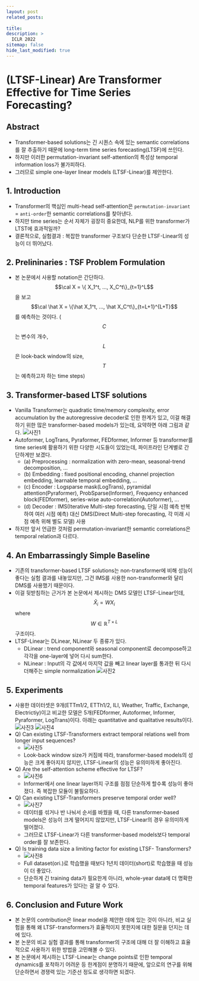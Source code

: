 ```yaml
---
layout: post
related_posts:
  _
title: 
description: >
  ICLR 2022
sitemap: false
hide_last_modified: true
---
```


# (LTSF-Linear) Are Transformer Effective for Time Series Forecasting?

## Abstract
- Transformer-based solutions는 긴 시퀀스 속에 있는 semantic correlations를 잘 추출하기 때문에 long-term time series forecasting(LTSF)에 쓰인다.
- 하지만 이러한 permutation-invariant self-attention의 특성상 temporal information loss가 불가피하다.
- 그러므로 simple one-layer linear models (LTSF-Linear)를 제안한다.

## 1. Introduction
- Transformer의 핵심인 multi-head self-attention은 `permutation-invariant` = `anti-order`한 semantic correlations를 찾아낸다.
- 하지만 time series는 순서 자체가 굉장히 중요한데, NLP를 위한 transformer가 LTST에 효과적일까?
- 결론적으로, 실험결과 : 복잡한 transformer 구조보다 단순한 LTSF-Linear의 성능이 더 뛰어났다.

## 2. Prelininaries : TSF Problem Formulation
- 본 논문에서 사용할 notation은 간단하다. $$\cal X = \{ X_1^t, ..., X_C^t\}_{t=1}^L$$을 보고 $$\cal \hat X = \{\hat X_1^t, ..., \hat X_C^t\}_{t=L+1}^{L+T}$$를 예측하는 것이다. ($$C$$는 변수의 개수, $$L$$은 look-back window의 size, $$T$$는 예측하고자 하는 time steps)

## 3. Transformer-based LTSF solutions
- Vanilla Transformer는 quadratic time/memory complexity, error accumulation by the autoregressive decoder로 인한 한계가 있고, 이걸 해결하기 위한 많은 transformer-based models가 있는데, 요약하면 아래 그림과 같다.
![사진1](/assets/img/timeseries/AreTF/fig1.jpeg)
- Autoformer, LogTrans, Pyraformer, FEDformer, Informer 등 transformer를 time series에 활용하기 위한 다양한 시도들이 있었는데, 파이프라인 단계별로 간단하게만 보겠다.
  - (a) Preprocessing : normalization with zero-mean, seasonal-trend decomposition, ...
  - (b) Embedding : fixed positional encoding, channel projection embedding, learnable temporal embedding, ...
  - (c) Encoder : Logsparse mask(LogTrans), pyramidal attention(Pyraformer), ProbSparse(Informer), Frequency enhanced block(FEDformer), series-wise auto-correlation(Autoformer), ...
  - (d) Decoder : IMS(Iterative Multi-step forecasting, 단일 시점 예측 반복하여 여러 시점 예측) 대신 DMS(Direct Multi-step forecasting, 각 미래 시점 예측 위해 별도 모델) 사용
- 하지만 앞서 언급한 것처럼 permutation-invariant한 semantic correlations은 temporal relation과 다르다.

## 4. An Embarrassingly Simple Baseline
- 기존의 transformer-based LTSF solutions는 non-transformer에 비해 성능이 좋다는 실험 결과를 내놓았지만, 그건 IMS를 사용한 non-transformer와 달리 DMS를 사용했기 때문이다.
- 이걸 뒷받침하는 근거가 본 논문에서 제시하는 DMS 모델인 LTSF-Linear인데, $$\hat X_i = WX_i$$ where $$W \in \mathbb R^{T\times L}$$ 구조이다.
- LTSF-Linear는 DLinear, NLinear 두 종류가 있다.
  - DLinear : trend component와 seasonal component로 decompose하고 각각을 one-layer에 넣어 다시 sum한다.
  - NLinear : Input의 각 값에서 마지막 값을 빼고 linear layer를 통과한 뒤 다시 더해주는 simple normalization
  ![사진2](/assets/img/timeseries/AreTF/fig2.jpeg)

## 5. Experiments
- 사용한 데이터셋은 9개(ETTm1/2, ETTh1/2, ILI, Weather, Traffic, Exchange, Electrictiy)이고 비교한 모델은 5개(FEDformer, Autoformer, Informer, Pyraformer, LogTrans)이다. 아래는 quantitative and qualitative results이다.
  ![사진3](/assets/img/timeseries/AreTF/table12.jpeg)
  ![사진4](/assets/img/timeseries/AreTF/fig3.jpeg)
- Q) Can existing LTSF-Transformers extract temporal relations well from longer input sequences?
  - ![사진5](/assets/img/timeseries/AreTF/fig4.jpeg)
  - Look-back window size가 커짐에 따라, transformer-based models의 성능은 크게 좋아지지 않지만, LTSF-Linear의 성능은 유의미하게 좋아진다.
- Q) Are the self-attention scheme effective for LTSF?
  - ![사진6](/assets/img/timeseries/AreTF/table4.jpeg)
  - Informer에서 one linear layer까지 구조를 점점 단순하게 할수록 성능이 좋아졌다. 즉 복잡한 모듈이 불필요하다.
- Q) Can existing LTSF-Transformers preserve temporal order well?
  - ![사진7](/assets/img/timeseries/AreTF/table5.jpeg)
  - 데이터를 섞거나 반 나눠서 순서를 바꿨을 때, 다른 transformer-based models은 성능이 크게 떨어지지 않았지만, LTSF-Linear의 경우 유의미하게 떨어졌다.
  - 그러므로 LTSF-Linear가 다른 transformer-based models보다 temporal order를 잘 보존한다.
- Q) Is training data size a limiting factor for existing LTSF- Transformers?
  - ![사진8](/assets/img/timeseries/AreTF/table7.jpeg)
  - Full dataset(ori.)로 학습했을 때보다 1년치 데이터(short)로 학습했을 때 성능이 더 좋았다.
  - 단순하게 긴 training data가 필요한게 아니라, whole-year data에 더 명확한 temporal features가 있다는 걸 알 수 있다.

## 6. Conclusion and Future Work
- 본 논문의 contribution은 linear model을 제안한 데에 있는 것이 아니라, 비교 실험을 통해 왜 LTSF-transformers가 효율적이지 못한지에 대한 질문을 던지는 데에 있다.
- 본 논문의 비교 실험 결과를 통해 transformer의 구조에 대해 더 잘 이해하고 효율적으로 사용하기 위한 방법을 고민해볼 수 있다.
- 본 논문에서 제시하는 LTSF-Linear는 change points로 인한 temporal dynamics를 포착하기 어려운 등 한계점이 분명하기 때문에, 앞으로의 연구를 위해 단순하면서 경쟁력 있는 기준선 정도로 생각하면 되겠다.